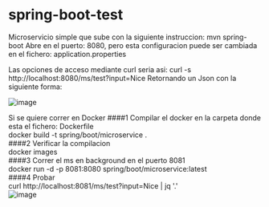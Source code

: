 # spring-boot-test
Microservicio simple que sube con la siguiente instruccion: mvn spring-boot
Abre en el puerto: 8080, pero esta configuracion puede ser cambiada en el fichero: application.properties

Las opciones de acceso mediante curl seria asi: curl -s http://localhost:8080/ms/test?input=Nice
Retornando un Json con la siguiente forma:

![image](https://github.com/samuelngarciar/spring-boot-test/assets/84947793/8cdf2076-9429-4e0e-952d-894d82a03c8b)


Si se quiere correr en Docker
####1 Compilar el docker en la carpeta donde esta el fichero: Dockerfile<br>
docker build -t spring/boot/microservice .<br>
####2 Verificar la compilacion<br>
docker images<br>
####3 Correr el ms en background en el puerto 8081<br>
docker run -d -p 8081:8080 spring/boot/microservice:latest<br>
####4 Probar<br>
curl http://localhost:8081/ms/test?input=Nice | jq '.'<br>
![image](https://github.com/samuelngarciar/spring-boot-test/assets/84947793/3a766789-0089-4d1c-a838-07ef0d773d7f)

